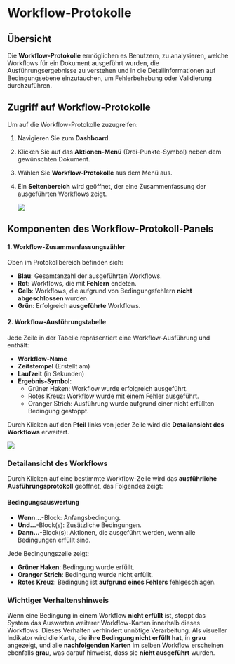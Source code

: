 # Workflow-Protokolle

## **Übersicht**

Die **Workflow-Protokolle** ermöglichen es Benutzern, zu analysieren, welche Workflows für ein Dokument ausgeführt wurden, die Ausführungsergebnisse zu verstehen und in die Detailinformationen auf Bedingungsebene einzutauchen, um Fehlerbehebung oder Validierung durchzuführen.

## **Zugriff auf Workflow-Protokolle**

Um auf die Workflow-Protokolle zuzugreifen:

1. Navigieren Sie zum **Dashboard**.
2. Klicken Sie auf das **Aktionen-Menü** (Drei-Punkte-Symbol) neben dem gewünschten Dokument.
3. Wählen Sie **Workflow-Protokolle** aus dem Menü aus.
4.  Ein **Seitenbereich** wird geöffnet, der eine Zusammenfassung der ausgeführten Workflows zeigt.

    ![](https://docs.docbits.com/~gitbook/image?url=https%3A%2F%2F578966019-files.gitbook.io%2F%7E%2Ffiles%2Fv0%2Fb%2Fgitbook-x-prod.appspot.com%2Fo%2Fspaces%252FT2n2w4uDCJvv7CJ5zrdk%252Fuploads%252FAlgg3jnSVRVyuYxy4tAp%252Fimage.png%3Falt%3Dmedia%26token%3D4e8fcd63-6113-47eb-95a4-95a7821dc9b9\&width=768\&dpr=4\&quality=100\&sign=9e6ba9f5\&sv=2)

## **Komponenten des Workflow-Protokoll-Panels**

#### **1. Workflow-Zusammenfassungszähler**

Oben im Protokollbereich befinden sich:

* **Blau**: Gesamtanzahl der ausgeführten Workflows.
* **Rot**: Workflows, die mit **Fehlern** endeten.
* **Gelb**: Workflows, die aufgrund von Bedingungsfehlern **nicht abgeschlossen** wurden.
* **Grün**: Erfolgreich **ausgeführte** Workflows.

#### **2. Workflow-Ausführungstabelle**

Jede Zeile in der Tabelle repräsentiert eine Workflow-Ausführung und enthält:

* **Workflow-Name**
* **Zeitstempel** (Erstellt am)
* **Laufzeit** (in Sekunden)
* **Ergebnis-Symbol**:
  * Grüner Haken: Workflow wurde erfolgreich ausgeführt.
  * Rotes Kreuz: Workflow wurde mit einem Fehler ausgeführt.
  * Oranger Strich: Ausführung wurde aufgrund einer nicht erfüllten Bedingung gestoppt.

Durch Klicken auf den **Pfeil** links von jeder Zeile wird die **Detailansicht des Workflows** erweitert.

![](https://docs.docbits.com/~gitbook/image?url=https%3A%2F%2F578966019-files.gitbook.io%2F%7E%2Ffiles%2Fv0%2Fb%2Fgitbook-x-prod.appspot.com%2Fo%2Fspaces%252FT2n2w4uDCJvv7CJ5zrdk%252Fuploads%252FsauGR47dbpPRomGUugst%252Fimage.png%3Falt%3Dmedia%26token%3D00d6d92f-1512-4de0-97ea-012b1d194dee\&width=768\&dpr=4\&quality=100\&sign=a6c5b7c5\&sv=2)

### **Detailansicht des Workflows**

Durch Klicken auf eine bestimmte Workflow-Zeile wird das **ausführliche Ausführungsprotokoll** geöffnet, das Folgendes zeigt:

#### **Bedingungsauswertung**

* **Wenn...**-Block: Anfangsbedingung.
* **Und...**-Block(s): Zusätzliche Bedingungen.
* **Dann...**-Block(s): Aktionen, die ausgeführt werden, wenn alle Bedingungen erfüllt sind.

Jede Bedingungszeile zeigt:

* **Grüner Haken**: Bedingung wurde erfüllt.
* **Oranger Strich**: Bedingung wurde nicht erfüllt.
* **Rotes Kreuz**: Bedingung ist **aufgrund eines Fehlers** fehlgeschlagen.

### **Wichtiger Verhaltenshinweis**

Wenn eine Bedingung in einem Workflow **nicht erfüllt** ist, stoppt das System das Auswerten weiterer Workflow-Karten innerhalb dieses Workflows. Dieses Verhalten verhindert unnötige Verarbeitung. Als visueller Indikator wird die Karte, die **ihre Bedingung nicht erfüllt hat**, in **grau** angezeigt, und alle **nachfolgenden Karten** im selben Workflow erscheinen ebenfalls **grau**, was darauf hinweist, dass sie **nicht ausgeführt** wurden.
